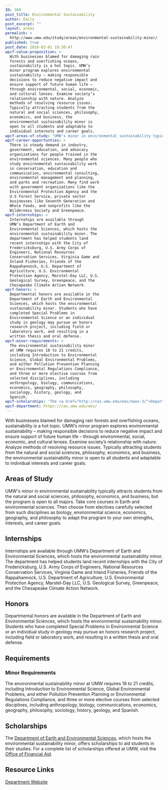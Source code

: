 ```yaml
---
ID: 369
post_title: Environmental Sustainability
author: Emily
post_excerpt: ""
layout: areas
permalink: >
  http://www.umw.edu/study/areas/environmental-sustainability-minor/
published: true
post_date: 2016-02-01 18:30:47
wpcf-value-proposition: >
  With businesses blamed for damaging rain
  forests and overfishing oceans,
  sustainability is a hot topic. UMW’s
  minor program explores environmental
  sustainability – making responsible
  decisions to reduce negative impact and
  ensure support of future human life –
  through environmental, social, economic,
  and cultural lenses. Examine society’s
  relationship with nature. Analyze
  methods of resolving resource issues.
  Typically attracting students from the
  natural and social sciences, philosophy,
  economics, and business, the
  environmental sustainability minor is
  open to all students and adaptable to
  individual interests and career goals.
wpcf-areas-of-study: "UMW's minor in environmental sustainability typically attracts students from the natural and social sciences, philosophy, economics, and business, but the program is open to all majors. Take core courses in Earth and environmental sciences. Then choose from electives carefully selected from such disciplines as biology, environmental science, economics, geography, and philosophy to adapt the program to your own strengths, interests, and career goals."
wpcf-career-opportunties: >
  There is steady demand in industry,
  government, education, and advocacy
  organizations for people trained in the
  environmental sciences. Many people who
  study environmental sustainability work
  in conservation, education and
  communication, environmental consulting,
  environmental management and planning,
  and parks and recreation. Many find work
  with government organizations like the
  Environmental Protection Agency and the
  U.S Forest Service, private sector
  businesses like Seventh Generation and
  Whole Foods, and nonprofits like the
  Wilderness Society and Greenpeace.
wpcf-internships: >
  Internships are available through
  UMW’s Department of Earth and
  Environmental Sciences, which hosts the
  environmental sustainability minor. The
  department has helped students land
  recent internships with the City of
  Fredericksburg, U.S. Army Corps of
  Engineers, National Resources
  Conservation Services, Virginia Game and
  Inland Fisheries, Friends of the
  Rappahannock, U.S. Department of
  Agriculture, U.S. Environmental
  Protection Agency, Marstel-Day LLC, U.S.
  Geological Survey, Greenpeace, and the
  Chesapeake Climate Action Network.
wpcf-honors: >
  Departmental honors are available in the
  Department of Earth and Environmental
  Sciences, which hosts the environmental
  sustainability minor. Students who have
  completed Special Problems in
  Environmental Science or an individual
  study in geology may pursue an honors
  research project, including field or
  laboratory work, and resulting in a
  written thesis and oral defense.
wpcf-minor-requirements: >
  The environmental sustainability minor
  at UMW requires 18 to 21 credits,
  including Introduction to Environmental
  Science, Global Environmental Problems,
  and either Pollution Prevention Planning
  or Environmental Regulations Compliance,
  and three or more elective courses from
  selected disciplines, including
  anthropology, biology, communications,
  economics, geography, philosophy,
  sociology, history, geology, and
  Spanish.
wpcf-scholarships: 'The <a href="http://cas.umw.edu/ees/news-3/">Department of Earth and Environmental Sciences</a>, which hosts the environmental sustainability minor, offers scholarships to aid students in their studies. For a complete list of scholarships offered at UMW, visit the <a href="https://www.umw.edu/financialaid/types/scholarship-opportunities/">Office of Financial Aid</a>.'
wpcf-department: https://cas.umw.edu/ees/
---
```

<!-- End Types Custom Fields -->
<!-- End Types Custom Fields -->
<!-- Types Custom Fields: -->

<!-- value-proposition -->
With businesses blamed for damaging rain forests and overfishing oceans, sustainability is a hot topic. UMW’s minor program explores environmental sustainability – making responsible decisions to reduce negative impact and ensure support of future human life – through environmental, social, economic, and cultural lenses. Examine society’s relationship with nature. Analyze methods of resolving resource issues. Typically attracting students from the natural and social sciences, philosophy, economics, and business, the environmental sustainability minor is open to all students and adaptable to individual interests and career goals.
<!-- End value-proposition -->

<!-- areas-of-study -->
<h2>Areas of Study</h2>UMW's minor in environmental sustainability typically attracts students from the natural and social sciences, philosophy, economics, and business, but the program is open to all majors. Take core courses in Earth and environmental sciences. Then choose from electives carefully selected from such disciplines as biology, environmental science, economics, geography, and philosophy to adapt the program to your own strengths, interests, and career goals.
<!-- End areas-of-study -->

<!-- internships -->
<h2>Internships</h2>Internships are available through UMW’s Department of Earth and Environmental Sciences, which hosts the environmental sustainability minor. The department has helped students land recent internships with the City of Fredericksburg, U.S. Army Corps of Engineers, National Resources Conservation Services, Virginia Game and Inland Fisheries, Friends of the Rappahannock, U.S. Department of Agriculture, U.S. Environmental Protection Agency, Marstel-Day LLC, U.S. Geological Survey, Greenpeace, and the Chesapeake Climate Action Network.
<!-- End internships -->

<!-- honors -->
<h2>Honors</h2>Departmental honors are available in the Department of Earth and Environmental Sciences, which hosts the environmental sustainability minor. Students who have completed Special Problems in Environmental Science or an individual study in geology may pursue an honors research project, including field or laboratory work, and resulting in a written thesis and oral defense.
<!-- End honors -->

<!-- requirements -->
<h2>Requirements</h2>
<!-- minor-requirements -->
<h3>Minor Requirements</h3>The environmental sustainability minor at UMW requires 18 to 21 credits, including Introduction to Environmental Science, Global Environmental Problems, and either Pollution Prevention Planning or Environmental Regulations Compliance, and three or more elective courses from selected disciplines, including anthropology, biology, communications, economics, geography, philosophy, sociology, history, geology, and Spanish.
<!-- End minor-requirements -->

<!-- End requirements -->

<!-- scholarships -->
<h2>Scholarships</h2>The <a href="http://cas.umw.edu/ees/news-3/">Department of Earth and Environmental Sciences</a>, which hosts the environmental sustainability minor, offers scholarships to aid students in their studies. For a complete list of scholarships offered at UMW, visit the <a href="https://www.umw.edu/financialaid/types/scholarship-opportunities/">Office of Financial Aid</a>.
<!-- End scholarships -->

<!-- resource-links -->
<h2>Resource Links</h2>
<!-- department -->
<a href="https://cas.umw.edu/ees/" class="button">Department Website</a>
<!-- End department -->

<!-- End resource-links -->

<!-- End Types Custom Fields -->